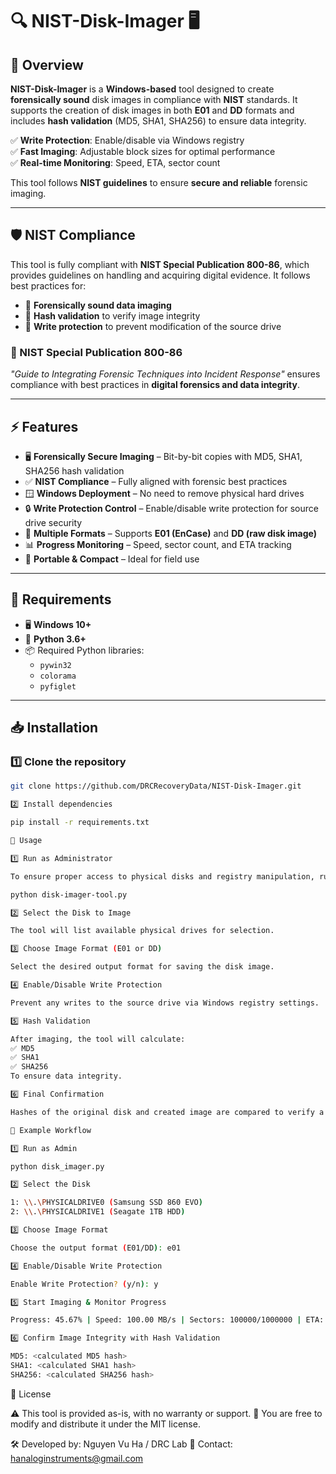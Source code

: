 # 🔍 NIST-Disk-Imager 🖥️

## 📌 Overview  
**NIST-Disk-Imager** is a **Windows-based** tool designed to create **forensically sound** disk images in compliance with **NIST** standards. It supports the creation of disk images in both **E01** and **DD** formats and includes **hash validation** (MD5, SHA1, SHA256) to ensure data integrity.  

✅ **Write Protection**: Enable/disable via Windows registry  
✅ **Fast Imaging**: Adjustable block sizes for optimal performance  
✅ **Real-time Monitoring**: Speed, ETA, sector count  

This tool follows **NIST guidelines** to ensure **secure and reliable** forensic imaging.  

---

## 🛡️ NIST Compliance  
This tool is fully compliant with **NIST Special Publication 800-86**, which provides guidelines on handling and acquiring digital evidence. It follows best practices for:  

- 🔹 **Forensically sound data imaging**  
- 🔹 **Hash validation** to verify image integrity  
- 🔹 **Write protection** to prevent modification of the source drive  

### 📖 NIST Special Publication 800-86  
*"Guide to Integrating Forensic Techniques into Incident Response"* ensures compliance with best practices in **digital forensics and data integrity**.

---

## ⚡ Features  
- 🖥️ **Forensically Secure Imaging** – Bit-by-bit copies with MD5, SHA1, SHA256 hash validation  
- ✅ **NIST Compliance** – Fully aligned with forensic best practices  
- 🪟 **Windows Deployment** – No need to remove physical hard drives  
- 🔒 **Write Protection Control** – Enable/disable write protection for source drive security  
- 📂 **Multiple Formats** – Supports **E01 (EnCase)** and **DD (raw disk image)**  
- 📊 **Progress Monitoring** – Speed, sector count, and ETA tracking  
- 🚀 **Portable & Compact** – Ideal for field use  

---

## 🔧 Requirements  
- 🖥️ **Windows 10+**  
- 🐍 **Python 3.6+**  
- 📦 Required Python libraries:  
  - `pywin32`   
  - `colorama`  
  - `pyfiglet`  

---

## 📥 Installation  
### 1️⃣ Clone the repository  
```bash
git clone https://github.com/DRCRecoveryData/NIST-Disk-Imager.git

2️⃣ Install dependencies

pip install -r requirements.txt

🚀 Usage

1️⃣ Run as Administrator

To ensure proper access to physical disks and registry manipulation, run the tool as Administrator:

python disk-imager-tool.py

2️⃣ Select the Disk to Image

The tool will list available physical drives for selection.

3️⃣ Choose Image Format (E01 or DD)

Select the desired output format for saving the disk image.

4️⃣ Enable/Disable Write Protection

Prevent any writes to the source drive via Windows registry settings.

5️⃣ Hash Validation

After imaging, the tool will calculate:
✅ MD5
✅ SHA1
✅ SHA256
To ensure data integrity.

6️⃣ Final Confirmation

Hashes of the original disk and created image are compared to verify a successful imaging process.

📝 Example Workflow

1️⃣ Run as Admin

python disk_imager.py

2️⃣ Select the Disk

1: \\.\PHYSICALDRIVE0 (Samsung SSD 860 EVO)  
2: \\.\PHYSICALDRIVE1 (Seagate 1TB HDD)  

3️⃣ Choose Image Format

Choose the output format (E01/DD): e01

4️⃣ Enable/Disable Write Protection

Enable Write Protection? (y/n): y

5️⃣ Start Imaging & Monitor Progress

Progress: 45.67% | Speed: 100.00 MB/s | Sectors: 100000/1000000 | ETA: 00:10:00

6️⃣ Confirm Image Integrity with Hash Validation

MD5: <calculated MD5 hash>  
SHA1: <calculated SHA1 hash>  
SHA256: <calculated SHA256 hash>  
```

📜 License

⚠️ This tool is provided as-is, with no warranty or support.
📜 You are free to modify and distribute it under the MIT license.

🛠️ Developed by: Nguyen Vu Ha / DRC Lab
📧 Contact: hanaloginstruments@gmail.com
